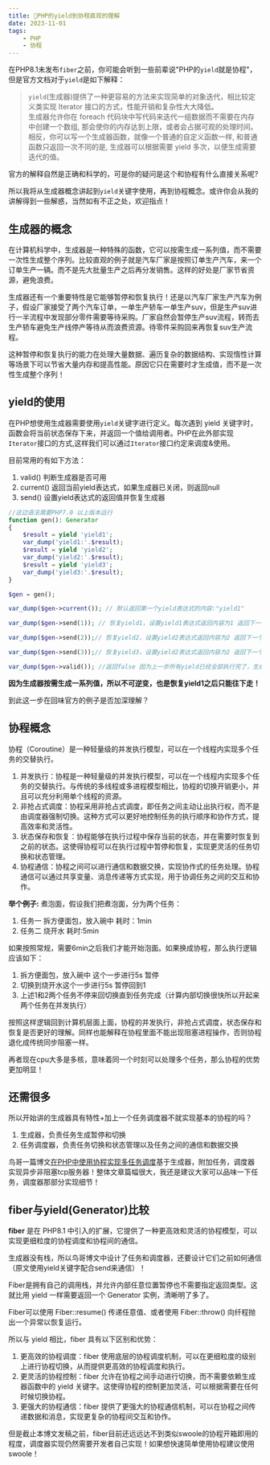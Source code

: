 ```yaml
---
title: 🧬PHP的yield到协程直观的理解
date: 2023-11-01
tags: 
    - PHP
    - 协程
---
```


在PHP8.1未发布`fiber`之前，你可能会听到一些前辈说"PHP的`yield`就是协程"，但是官方文档对于`yield`是如下解释：

> `yield`(生成器)提供了一种更容易的方法来实现简单的对象迭代，相比较定义类实现 Iterator 接口的方式，性能开销和复杂性大大降低。  
> 生成器允许你在 foreach 代码块中写代码来迭代一组数据而不需要在内存中创建一个数组, 那会使你的内存达到上限，或者会占据可观的处理时间。相反，你可以写一个生成器函数，就像一个普通的自定义函数一样, 和普通函数只返回一次不同的是, 生成器可以根据需要 yield 多次，以便生成需要迭代的值。

官方的解释自然是正确和科学的，可是你的疑问是这个和协程有什么直接关系呢?

所以我将从生成器概念讲起到`yield`关键字使用，再到协程概念。或许你会从我的讲解得到一些解惑，当然如有不正之处，欢迎指点！

## 生成器的概念

在计算机科学中，生成器是一种特殊的函数，它可以按需生成一系列值，而不需要一次性生成整个序列。比较直观的例子就是汽车厂家是按照订单生产汽车，来一个订单生产一辆。而不是先大批量生产之后再分发销售。这样的好处是厂家节省资源，避免浪费。

生成器还有一个重要特性是它能够暂停和恢复执行！还是以汽车厂家生产汽车为例子，假设厂家接受了两个汽车订单，一单生产轿车一单生产suv，但是生产suv进行一半流程中发现部分零件需要等待采购。厂家自然会暂停生产suv流程，转而去生产轿车避免生产线停产等待从而浪费资源。待零件采购回来再恢复suv生产流程。

这种暂停和恢复执行的能力在处理大量数据、遍历复杂的数据结构、实现惰性计算等场景下可以节省大量内存和提高性能。原因它只在需要时才生成值，而不是一次性生成整个序列！

<!--more-->

## yield的使用

在PHP想使用生成器需要使用`yield`关键字进行定义。每次遇到 yield 关键字时，函数会将当前状态保存下来，并返回一个值给调用者。PHP在此外部实现`Iterator`接口的方式,这样我们可以通过`Iterator`接口约定来调度&使用。

目前常用的有如下方法：

1. valid() 判断生成器是否可用
2. current() 返回当前yield表达式，如果生成器已关闭，则返回null
3. send() 设置yield表达式的返回值并恢复生成器

```php
//这边语法需要PHP7.0 以上版本运行
function gen(): Generator
{
    $result = yield 'yield1';
    var_dump('yield1:'.$result);
    $result = yield 'yield2';
    var_dump('yield2:'.$result);
    $result = yield 'yield3';
    var_dump('yield3:'.$result);
}

$gen = gen();

var_dump($gen->current()); // 默认返回第一个yield表达式的内容:"yield1"

var_dump($gen->send(1)); // 恢复yield1，设置yield1表达式返回内容为1 返回下一个yield表达式

var_dump($gen->send(2));// 恢复yield2，设置yield2表达式返回内容为2 返回下一个yield表达式 

var_dump($gen->send(3));// 恢复yield3，设置yield2表达式返回内容为2 返回下一个yield表达式

var_dump($gen->valid()); //返回false 因为上一步所有yield已经全部执行完了，生成器已关闭

```

**因为生成器按需生成一系列值，所以不可逆变，也是恢复yield1之后只能往下走！**

到此这一步在回味官方的例子是否加深理解？

## 协程概念

协程（Coroutine）是一种轻量级的并发执行模型，可以在一个线程内实现多个任务的交替执行。

1. 并发执行：协程是一种轻量级的并发执行模型，可以在一个线程内实现多个任务的交替执行。与传统的多线程或多进程模型相比，协程的切换开销更小，并且可以充分利用单个线程的资源。
2. 非抢占式调度：协程采用非抢占式调度，即任务之间主动让出执行权，而不是由调度器强制切换。这种方式可以更好地控制任务的执行顺序和协作方式，提高效率和灵活性。
3. 状态保存和恢复：协程能够在执行过程中保存当前的状态，并在需要时恢复到之前的状态。这使得协程可以在执行过程中暂停和恢复，实现更灵活的任务切换和状态管理。
4. 协程通信：协程之间可以进行通信和数据交换，实现协作式的任务处理。协程通信可以通过共享变量、消息传递等方式实现，用于协调任务之间的交互和协作。

**举个例子:**
煮泡面，假设我们把煮泡面，分为两个任务：

1. 任务一 拆方便面包，放入碗中 耗时：1min
2. 任务二 烧开水 耗时:5min

如果按照常规，需要6min之后我们才能开始泡面。如果换成协程，那么执行逻辑应该如下：

1. 拆方便面包，放入碗中 这个一步进行5s 暂停
2. 切换到烧开水这个一步进行5s 暂停回到1
3. 上述1和2两个任务不停来回切换直到任务完成（计算内部切换很快所以开起来两个任务在并发执行）

按照这样逻辑回到计算机层面上面，协程的并发执行，非抢占式调度，状态保存和恢复是否更好的理解。同样也能解释在协程里面不能出现阻塞进程操作，否则协程退化成传统同步阻塞一样。

再者现在cpu大多是多核，意味着同一个时刻可以处理多个任务，那么协程的优势更加明显！

## 还需很多

所以开始讲的生成器具有特性+加上一个任务调度器不就实现基本的协程的吗？

1. 生成器，负责任务生成暂停和切换
2. 任务调度器，负责任务切换和状态管理以及任务之间的通信和数据交换

鸟哥一篇博文[在PHP中使用协程实现多任务调度](https://www.laruence.com/2015/05/28/3038.html)基于生成器，附加任务，调度器实现异步非阻塞tcp服务器！整体文章篇幅很大，我还是建议大家可以品味一下任务，调度器那部分实现细节！

## fiber与yield(Generator)比较

**fiber** 是在 PHP8.1 中引入的扩展，它提供了一种更高效和灵活的协程模型，可以实现更细粒度的协程调度和协程间的通信。

生成器没有栈，所以鸟哥博文中设计了任务和调度器，还要设计它们之前如何通信（原文使用yield关键字配合send来通信）！

Fiber是拥有自己的调用栈，并允许内部任意位置暂停也不需要指定返回类型。这就比用 yield 一样需要返回一个 Generator 实例，清晰明了多了。

Fiber可以使用 Fiber::resume() 传递任意值、或者使用 Fiber::throw() 向纤程抛出一个异常以恢复运行。

所以与 yield 相比，fiber 具有以下区别和优势：

1. 更高效的协程调度：fiber 使用底层的协程调度机制，可以在更细粒度的级别上进行协程切换，从而提供更高效的协程调度和执行。
2. 更灵活的协程控制：fiber 允许在协程之间手动进行切换，而不需要依赖生成器函数中的 yield 关键字。这使得协程的控制更加灵活，可以根据需要在任何时候切换协程。
3. 更强大的协程通信：fiber 提供了更强大的协程通信机制，可以在协程之间传递数据和消息，实现更复杂的协程间交互和协作。

但是截止本博文发稿之前，fiber目前还远远达不到类似swoole的协程开箱即用的程度，调度器实现仍然需要开发者自己实现！如果想快速简单使用协程建议使用swoole！
